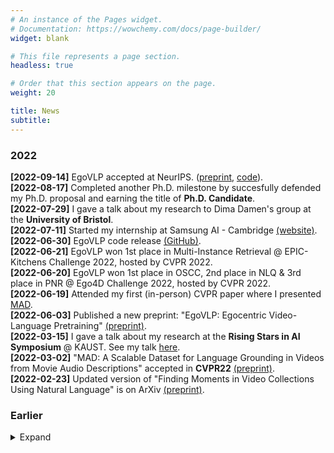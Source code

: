 ```yaml
---
# An instance of the Pages widget.
# Documentation: https://wowchemy.com/docs/page-builder/
widget: blank

# This file represents a page section.
headless: true

# Order that this section appears on the page.
weight: 20

title: News
subtitle:
---
```


### 2022
**[2022-09-14]** EgoVLP accepted at NeurIPS. ([preprint](https://arxiv.org/pdf/2206.01670.pdf), [code](https://github.com/showlab/EgoVLP)). </br>
**[2022-08-17]** Completed another Ph.D. milestone by succesfully defended my Ph.D. proposal and earning the title of **Ph.D. Candidate**. </br>
**[2022-07-29]** I gave a talk about my research to Dima Damen's group at the **University of Bristol**. </br>
**[2022-07-11]** Started my internship at Samsung AI - Cambridge [(website)](https://research.samsung.com/aicenter_cambridge). </br>
**[2022-06-30]** EgoVLP code release [(GitHub)](https://github.com/showlab/EgoVLP). </br>
**[2022-06-21]** EgoVLP won 1st place in Multi-Instance Retrieval @ EPIC-Kitchens Challenge 2022, hosted by CVPR 2022.  </br>
**[2022-06-20]** EgoVLP won 1st place in OSCC, 2nd place in NLQ & 3rd place in PNR @ Ego4D Challenge 2022, hosted by CVPR 2022. </br>
**[2022-06-19]** Attended my first (in-person) CVPR paper where I presented [MAD](publication/mad-a-scalable-dataset-for-language-grounding-in-videos-from-movie-audio-descriptions/). </br>
**[2022-06-03]** Published a new preprint: "EgoVLP: Egocentric Video-Language Pretraining" [(preprint)](https://arxiv.org/pdf/2206.01670.pdf). </br>
**[2022-03-15]** I gave a talk about my research at the **Rising Stars in AI Symposium** @ KAUST. See my talk [here](https://webcast.kaust.edu.sa/Mediasite/Showcase/default/Presentation/88b31db635ba445bb5fcbf43f7d5136f1d). </br>
**[2022-03-02]** "MAD: A Scalable Dataset for Language Grounding in Videos from Movie Audio Descriptions" accepted in **CVPR22** [(preprint)](https://github.com/Soldelli/MAD). </br>
**[2022-02-23]** Updated version of "Finding Moments in Video Collections Using Natural Language" is on ArXiv [(preprint)](https://arxiv.org/abs/1907.12763). </br>

### Earlier
<details>
<summary margin=0.5>Expand</summary>

### 2021
<details>
    <summary margin=0.5>Expand</summary>
    <strong>[2021-12-01]</strong> <a href="publication/mad-a-scalable-dataset-for-language-grounding-in-videos-from-movie-audio-descriptions/" target="_blank">MAD</a> is on ArXiv.</br>
    <strong>[2021-10-17]</strong> Awarded the <b>Best Paper Award</b> for <a href="publication/vlg-net-video-language-graph-matching-network-for-video-grounding/" target="_blank">VLG-Net</a> work in ICCV 2021 at the <a href="https://cveu.github.io/" target="_blank">CVEU</a> workshopt. </br>
    <strong>[2021-08-17]</strong> <a href="publication/vlg-net-video-language-graph-matching-network-for-video-grounding/" target="_blank">VLG-Net</a> acccepted to the ICCV 2021 Workshop on <a href="https://cveu.github.io/" target="_blank">AI for Creative Video Editing and Understanding</a></br>
    <strong>[2021-05-20]</strong> I received the Outstanding <a href="https://cvpr2021.thecvf.com/node/184" target="_blank">Reviewer Award</a> from CVPR.</br>
    <strong>[2021-01-04]</strong> Collaboration <a href="https://mattiasoldan.com/project/deepflamelet/" target="_blank">paper</a> accepted in the proceeding of the *American Institute of Aeronautics and Astronautics <a href="https://www.aiaa.org" target="_blank">AIAA2021.</a></br>
</details>

### 2020
<details>
    <summary margin=0.5>Expand</summary>
    <strong>[2020-11-19]</strong> <a href="publications/vlg-net-video-language-graph-matching-network-for-video-grounding/" target="_blank">VLG-Net</a> is on ArXiv.</br>
    <strong>[2020-10-22]</strong> My team won the first place at the Entertainment track of the <a href="https://neomchallenge.com/en.html" target="_blank">Neom AI Challenge</a> in Riyad. <a href="https://mattiasoldan.com/project/neom/" target="_blank">[Project page]</a></br>
    <strong>[2020-05-20]</strong> Succesfully completed my PhD qualifying exams.</br>
</details>

### 2019
<details>
    <summary>Expand</summary>
    <strong>[2019-08-04]</strong> <a href="project/gait-anomaly-detection/" target="_blank">Seq2Seq RNN</a> is on Arxiv. </br>
    <strong>[2019-08-04]</strong> Started Ph.D. at <a href="https://www.kaust.edu.sa/en" target="_blank">KAUST</a>. </br>
    <strong>[2019-07-30]</strong> <a href="publications/temporal-localization-of-moments-in-video-collections-with-natural-language/" target="_blank">STAL</a> is on ArXiv. </br>
    <strong>[2019-07-21]</strong> Attendend <a href="https://irdta.eu/deeplearn2019/" target="_blank">DeepLearn</a>, International Summer School on Deep Learning in Warsaw (Poland). </a> </br>
    <strong>[2019-04-04]</strong> Concluded my Research Internship. </a> </br>
</details>

### 2018
<details>
  <summary>Expand</summary>
  <strong>[2018-08-26]</strong> Started my research internship at <a href="https://www.kaust.edu.sa/en" target="_blank">KAUST</a>. </br>
  <strong>[2018-07-31]</strong> Concluded my job at Telebit. </br>
  <strong>[2018-02-04]</strong> Started job at <a href="https://www.telebit.it/" target="_blank">Telebit</a> as Telecommunication Engineer. </br>
  <strong>[2018-01-31]</strong> Accepted as Research Intern with the VSRP program at <a href="https://www.kaust.edu.sa/en" target="_blank">KAUST</a> in the <a href="https://cemse.kaust.edu.sa/ivul" target="_blank">IVUL</a> group. </br>
</details>

### 2017
<details>
  <summary>Expand</summary>
  <strong>[2017-12-02]</strong> I received my Master degree in Telecommunication Engineering from the <a href="https://www.unipd.it/en/" target="_blank">University of Padova</a> (Italy). </br>
  <strong>[2017-04-16]</strong> Partecipated in a <a href="https://roboy.org/" target="_blank">Robotic Hackathon</a> at <a href="https://www.tum.de/" target="_blank">Technical University of Munich</a> (Germany). </br>
</details>

### 2015
<details>
  <summary>Expand</summary>
  <strong>[2015-02-23]</strong> I received my Bachelor degree in Information Engineering from the <a href="https://www.unipd.it/en/" target="_blank">University of Padova</a> (Italy). </br>
</details>

</details>